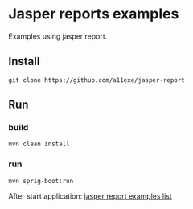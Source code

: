 # Jasper reports examples
Examples using jasper report.

## Install

    git clone https://github.com/a11exe/jasper-report
    
## Run


### build    

    mvn clean install
    
### run

    mvn sprig-boot:run
    
After start application: [jasper report examples list](http://localohost:8080)